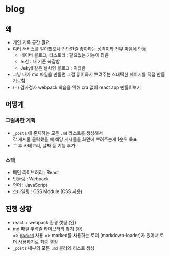 # blog

## 왜

- 개인 기록 공간 필요
- 여러 서비스를 알아봤으나 간단한걸 좋아하는 성격이라 전부 마음에 안듦
  - 네이버 블로그, 티스토리 : 필요없는 기능이 많음
  - 노션 : 내 기준 복잡함
  - Jekyll 같은 설치형 블로그 : 귀찮음
- 그냥 내가 md 파일을 만들면 그걸 읽어와서 뿌려주는 스태틱한 페이지를 직접 만들기로함
- (+) 겸사겸사 webpack 학습을 위해 cra 없이 react app 만들어보기

## 어떻게

### 그럴싸한 계획

- `_posts` 에 존재하는 모든 `.md` 리스트를 생성해서  
  각 게시물 클릭했을 때 해당 게시물을 화면에 뿌려주는게 1순위 목표
- 그 후 카테고리, 날짜 등 기능 추가

### 스택

- 메인 라이브러리 : React
- 번들링 : Webpack
- 언어 : JavaScript
- 스타일링 : CSS Module (CSS 사용)

## 진행 상황

- react + webpack 환경 셋팅 (완)
- md 파일 뿌려줄 라이브러리 찾기 (완)  
  => [`marked`](https://www.npmjs.com/package/marked) 사용
  => marked를 사용하는 로더 (markdown-loader)가 있어서 로더 사용하기로 최종 결정
- `_posts` 내부의 모든 `.md` 불러와 리스트 생성
